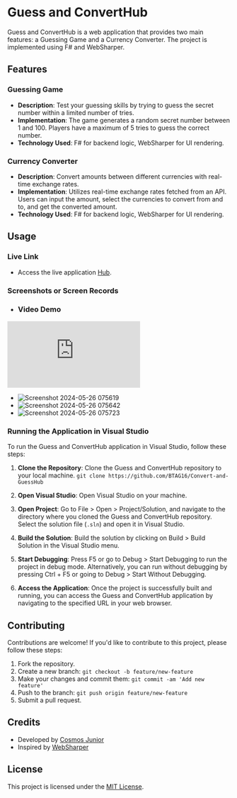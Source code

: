 # Guess and ConvertHub

Guess and ConvertHub is a web application that provides two main features: a Guessing Game and a Currency Converter. The project is implemented using F# and WebSharper.

## Features

### Guessing Game
- **Description**: Test your guessing skills by trying to guess the secret number within a limited number of tries.
- **Implementation**: The game generates a random secret number between 1 and 100. Players have a maximum of 5 tries to guess the correct number.
- **Technology Used**: F# for backend logic, WebSharper for UI rendering.

### Currency Converter
- **Description**: Convert amounts between different currencies with real-time exchange rates.
- **Implementation**: Utilizes real-time exchange rates fetched from an API. Users can input the amount, select the currencies to convert from and to, and get the converted amount.
- **Technology Used**: F# for backend logic, WebSharper for UI rendering.

## Usage

### Live Link
- Access the live application [Hub](https://guessandconverthub.azurewebsites.net/).

### Screenshots or Screen Records
- ### Video Demo
<iframe src="https://player.vimeo.com/video/950445086?badge=0&autopause=0&player_id=0&app_id=58479" frameborder="0" allow="autoplay; fullscreen; picture-in-picture" title="bandicam 2024-05-26 08-14-07-235"></iframe>

- ![Screenshot 2024-05-26 075619](https://github.com/BTAG16/Convert-and-GuessHub/assets/128963075/cc51371e-fb42-4332-8f9e-e506bf4de2a4)
- ![Screenshot 2024-05-26 075642](https://github.com/BTAG16/Convert-and-GuessHub/assets/128963075/baaaf43f-8dce-4a23-bf14-bc420f593b94)
- ![Screenshot 2024-05-26 075723](https://github.com/BTAG16/Convert-and-GuessHub/assets/128963075/02270b02-3559-4d67-9b68-3473a0ab8b52)




### Running the Application in Visual Studio

To run the Guess and ConvertHub application in Visual Studio, follow these steps:

1. **Clone the Repository**: Clone the Guess and ConvertHub repository to your local machine.
`git clone https://github.com/BTAG16/Convert-and-GuessHub`

2. **Open Visual Studio**: Open Visual Studio on your machine.

3. **Open Project**: Go to File > Open > Project/Solution, and navigate to the directory where you cloned the Guess and ConvertHub repository. Select the solution file (`.sln`) and open it in Visual Studio.

4. **Build the Solution**: Build the solution by clicking on Build > Build Solution in the Visual Studio menu.

5. **Start Debugging**: Press F5 or go to Debug > Start Debugging to run the project in debug mode. Alternatively, you can run without debugging by pressing Ctrl + F5 or going to Debug > Start Without Debugging.

6. **Access the Application**: Once the project is successfully built and running, you can access the Guess and ConvertHub application by navigating to the specified URL in your web browser.

## Contributing
Contributions are welcome! If you'd like to contribute to this project, please follow these steps:
1. Fork the repository.
2. Create a new branch: `git checkout -b feature/new-feature`
3. Make your changes and commit them: `git commit -am 'Add new feature'`
4. Push to the branch: `git push origin feature/new-feature`
5. Submit a pull request.

## Credits
- Developed by [Cosmos Junior](https://github.com/BTAG16)
- Inspired by [WebSharper](https://websharper.com/)

## License
This project is licensed under the [MIT License](LICENSE).
